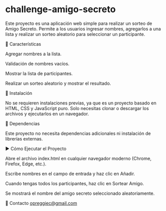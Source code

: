 # challenge-amigo-secreto
Este proyecto es una aplicación web simple para realizar un sorteo de Amigo Secreto. Permite a los usuarios ingresar nombres, agregarlos a una lista y realizar un sorteo aleatorio para seleccionar un participante.

📌 Características

Agregar nombres a la lista.

Validación de nombres vacíos.

Mostrar la lista de participantes.

Realizar un sorteo aleatorio y mostrar el resultado.

🚀 Instalación

No se requieren instalaciones previas, ya que es un proyecto basado en HTML, CSS y JavaScript puro. Solo necesitas clonar o descargar los archivos y ejecutarlos en un navegador.

📜 Dependencias

Este proyecto no necesita dependencias adicionales ni instalación de librerías externas.

▶️ Cómo Ejecutar el Proyecto

Abre el archivo index.html en cualquier navegador moderno (Chrome, Firefox, Edge, etc.).

Escribe nombres en el campo de entrada y haz clic en Añadir.

Cuando tengas todos los participantes, haz clic en Sortear Amigo.

Se mostrará el nombre del amigo secreto seleccionado aleatoriamente.

📧 Contacto
opreggiec@gmail.com
